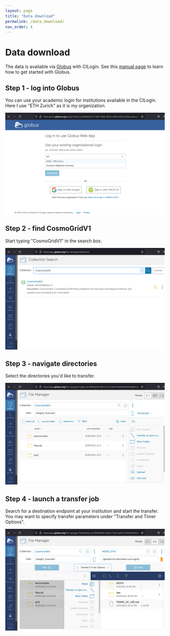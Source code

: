 ```yaml
---
layout: page
title: "Data download"
permalink: /data_download/
nav_order: 4
---
```


# Data download

The data is available via [Globus](https://www.globus.org) with CILogin.
See this [manual page](https://docs.globus.org/how-to/get-started/) to learn how to get started with Globus.

## Step 1 - log into Globus

You can use your academic login for institutions available in the CILogin. Here I use "ETH Zurich" as it is my organization.

<img src="/figures/globus3.png"/>

## Step 2 - find CosmoGridV1

Start typing "CosmoGridV1" in the search box.

<img src="/figures/globus4.png"/>


## Step 3 - navigate directories

Select the directories you'd like to transfer.

<img src="/figures/globus5.png"/>

## Step 4 - launch a transfer job

Search for a destination endpoint at your institution and start the transfer. You may want to specify transfer parameters under "Transfer and Timer Options".

<img src="/figures/globus6.png"/>
